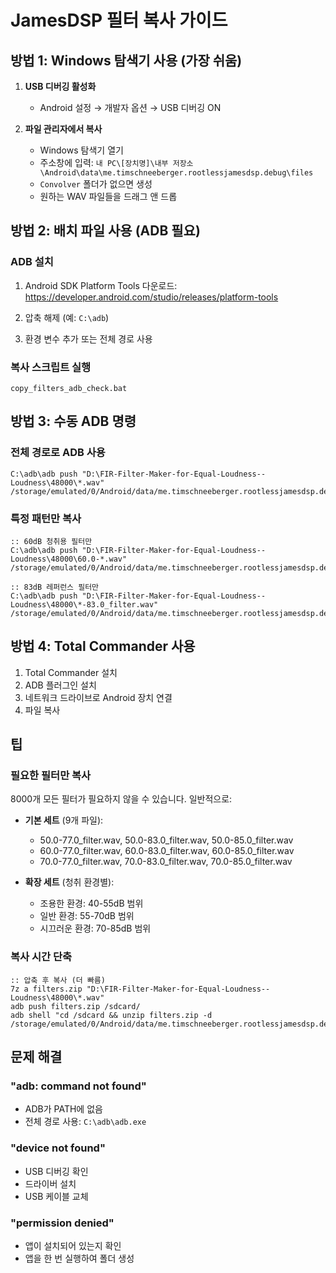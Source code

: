 # JamesDSP 필터 복사 가이드

## 방법 1: Windows 탐색기 사용 (가장 쉬움)

1. **USB 디버깅 활성화**
   - Android 설정 → 개발자 옵션 → USB 디버깅 ON

2. **파일 관리자에서 복사**
   - Windows 탐색기 열기
   - 주소창에 입력: `내 PC\[장치명]\내부 저장소\Android\data\me.timschneeberger.rootlessjamesdsp.debug\files`
   - `Convolver` 폴더가 없으면 생성
   - 원하는 WAV 파일들을 드래그 앤 드롭

## 방법 2: 배치 파일 사용 (ADB 필요)

### ADB 설치
1. Android SDK Platform Tools 다운로드:
   https://developer.android.com/studio/releases/platform-tools

2. 압축 해제 (예: `C:\adb`)

3. 환경 변수 추가 또는 전체 경로 사용

### 복사 스크립트 실행
```batch
copy_filters_adb_check.bat
```

## 방법 3: 수동 ADB 명령

### 전체 경로로 ADB 사용
```batch
C:\adb\adb push "D:\FIR-Filter-Maker-for-Equal-Loudness--Loudness\48000\*.wav" /storage/emulated/0/Android/data/me.timschneeberger.rootlessjamesdsp.debug/files/Convolver/
```

### 특정 패턴만 복사
```batch
:: 60dB 청취용 필터만
C:\adb\adb push "D:\FIR-Filter-Maker-for-Equal-Loudness--Loudness\48000\60.0-*.wav" /storage/emulated/0/Android/data/me.timschneeberger.rootlessjamesdsp.debug/files/Convolver/

:: 83dB 레퍼런스 필터만
C:\adb\adb push "D:\FIR-Filter-Maker-for-Equal-Loudness--Loudness\48000\*-83.0_filter.wav" /storage/emulated/0/Android/data/me.timschneeberger.rootlessjamesdsp.debug/files/Convolver/
```

## 방법 4: Total Commander 사용

1. Total Commander 설치
2. ADB 플러그인 설치
3. 네트워크 드라이브로 Android 장치 연결
4. 파일 복사

## 팁

### 필요한 필터만 복사
8000개 모든 필터가 필요하지 않을 수 있습니다. 일반적으로:

- **기본 세트** (9개 파일):
  - 50.0-77.0_filter.wav, 50.0-83.0_filter.wav, 50.0-85.0_filter.wav
  - 60.0-77.0_filter.wav, 60.0-83.0_filter.wav, 60.0-85.0_filter.wav
  - 70.0-77.0_filter.wav, 70.0-83.0_filter.wav, 70.0-85.0_filter.wav

- **확장 세트** (청취 환경별):
  - 조용한 환경: 40-55dB 범위
  - 일반 환경: 55-70dB 범위
  - 시끄러운 환경: 70-85dB 범위

### 복사 시간 단축
```batch
:: 압축 후 복사 (더 빠름)
7z a filters.zip "D:\FIR-Filter-Maker-for-Equal-Loudness--Loudness\48000\*.wav"
adb push filters.zip /sdcard/
adb shell "cd /sdcard && unzip filters.zip -d /storage/emulated/0/Android/data/me.timschneeberger.rootlessjamesdsp.debug/files/Convolver/"
```

## 문제 해결

### "adb: command not found"
- ADB가 PATH에 없음
- 전체 경로 사용: `C:\adb\adb.exe`

### "device not found"
- USB 디버깅 확인
- 드라이버 설치
- USB 케이블 교체

### "permission denied"
- 앱이 설치되어 있는지 확인
- 앱을 한 번 실행하여 폴더 생성